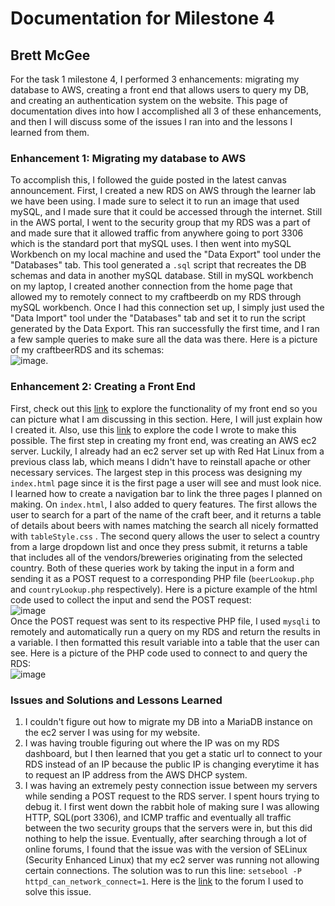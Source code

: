 # Documentation for Milestone 4
## Brett McGee

For the task 1 milestone 4, I performed 3 enhancements: migrating my database to AWS, creating a front end that allows users to query my DB, and creating an authentication system on the website. This page of documentation dives into how I accomplished all 3 of these enhancements, and then I will discuss some of the issues I ran into and the lessons I learned from them. <br>
### Enhancement 1: Migrating my database to AWS
To accomplish this, I followed the guide posted in the latest canvas announcement. First, I created a new RDS on AWS through the learner lab we have been using. I made sure to select it to run an image that used mySQL, and I made sure that it could be accessed through the internet. Still in the AWS portal, I went to the security group that my RDS was a part of and made sure that it allowed traffic from anywhere going to port 3306 which is the standard port that mySQL uses. I then went into mySQL Workbench on my local machine and used the "Data Export" tool under the "Databases" tab. This tool generated a `.sql` script that recreates the DB schemas and data in another mySQL database. Still in mySQL workbench on my laptop, I created another connection from the home page that allowed my to remotely connect to my craftbeerdb on my RDS through mySQL workbench. Once I had this connection set up, I simply just used the "Data Import" tool under the "Databases" tab and set it to run the script generated by the Data Export. This ran successfully the first time, and I ran a few sample queries to make sure all the data was there. Here is a picture of my craftbeerRDS and its schemas: <br> ![image](https://github.com/bmcgee9/craftBeerSalesDB/assets/102620872/fa0db86f-7313-4445-99eb-578a90122692).


### Enhancement 2: Creating a Front End
First, check out this [link](enhancement.md) to explore the functionality of my front end so you can picture what I am discussing in this section. Here, I will just explain how I created it. Also, use this [link](html_CSS_PHP_Files/) to explore the code I wrote to make this possible. The first step in creating my front end, was creating an AWS ec2 server. Luckily, I already had an ec2 server set up with Red Hat Linux from a previous class lab, which means I didn't have to reinstall apache or other necessary services. The largest step in this process was designing my `index.html` page since it is the first page a user will see and must look nice. I learned how to create a navigation bar to link the three pages I planned on making. On `index.html`, I also added to query features. The first allows the user to search for a part of the name of the craft beer, and it returns a table of details about beers with names matching the search all nicely formatted with `tableStyle.css` . The second query allows the user to select a country from a large dropdown list and once they press submit, it returns a table that includes all of the vendors/breweries originating from the selected country. Both of these queries work by taking the input in a form and sending it as a POST request to a corresponding PHP file (`beerLookup.php` and `countryLookup.php` respectively). Here is a picture example of the html code used to collect the input and send the POST request: <br> ![image](https://github.com/bmcgee9/craftBeerSalesDB/assets/102620872/c2d001b8-48ef-4c86-ab06-38672f96e834) <br>
Once the POST request was sent to its respective PHP file, I used `mysqli` to remotely and automatically run a query on my RDS and return the results in a variable. I then formatted this result variable into a table that the user can see. Here is a picture of the PHP code used to connect to and query the RDS: <br> ![image](https://github.com/bmcgee9/craftBeerSalesDB/assets/102620872/24d9a9b6-ddef-4c03-a421-2deb6daeb257)



### Issues and Solutions and Lessons Learned
1. I couldn't figure out how to migrate my DB into a MariaDB instance on the ec2 server I was using for my website.
2. I was having trouble figuring out where the IP was on my RDS dashboard, but I then learned that you get a static url to connect to your RDS instead of an IP because the public IP is changing everytime it has to request an IP address from the AWS DHCP system.
3. I was having an extremely pesty connection issue between my servers while sending a POST request to the RDS server. I spent hours trying to debug it.
   I first went down the rabbit hole of making sure I was allowing HTTP, SQL(port 3306), and ICMP traffic and eventually all traffic between the two security groups that the servers were in, but this did nothing to help the issue.
   Eventually, after searching through a lot of online forums, I found that the issue was with the version of SELinux (Security Enhanced Linux) that my ec2 server was running not allowing certain connections.
   The solution was to run this line: `setsebool -P httpd_can_network_connect=1`. Here is the [link](https://stackoverflow.com/questions/3407281/mysqli-connect-problem) to the forum I used to solve this issue.
